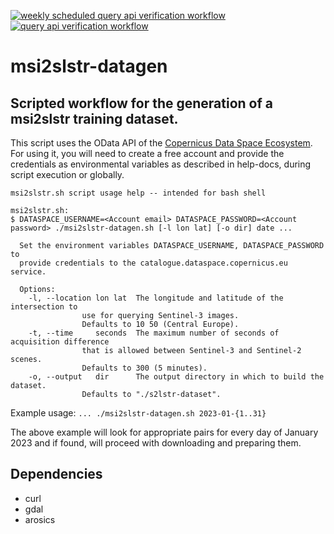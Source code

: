 [![weekly scheduled query api verification workflow](https://github.com/JosephDoun/msi2slstr-datagen/actions/workflows/test_workflows.yml/badge.svg?branch=main&event=schedule)](https://github.com/JosephDoun/msi2slstr-datagen/actions/workflows/test_workflows.yml) [![query api verification workflow](https://github.com/JosephDoun/msi2slstr-datagen/actions/workflows/test_workflows.yml/badge.svg?branch=main&event=push)](https://github.com/JosephDoun/msi2slstr-datagen/actions/workflows/test_workflows.yml)

# msi2slstr-datagen 
## Scripted workflow for the generation of a msi2slstr training dataset.

This script uses the OData API of the [Copernicus Data Space Ecosystem](https://dataspace.copernicus.eu).
For using it, you will need to create a free account and provide the credentials as environmental variables
as described in help-docs, during script execution or globally.


```shell
msi2slstr.sh script usage help -- intended for bash shell
	
msi2slstr.sh:
$ DATASPACE_USERNAME=<Account email> DATASPACE_PASSWORD=<Account password> ./msi2slstr-datagen.sh [-l lon lat] [-o dir] date ...
  
  Set the environment variables DATASPACE_USERNAME, DATASPACE_PASSWORD to 
  provide credentials to the catalogue.dataspace.copernicus.eu service.

  Options:
	-l, --location lon lat	The longitude and latitude of the intersection to
				use for querying Sentinel-3 images.
				Defaults to 10 50 (Central Europe).
	-t, --time     seconds	The maximum number of seconds of acquisition difference
				that is allowed between Sentinel-3 and Sentinel-2 scenes.
				Defaults to 300 (5 minutes).
	-o, --output   dir      The output directory in which to build the dataset.
				Defaults to "./s2lstr-dataset".
```

Example usage:
`... ./msi2slstr-datagen.sh 2023-01-{1..31}`

The above example will look for appropriate pairs for every day of January 2023 and if found, will proceed with downloading and preparing them.


## Dependencies
- curl
- gdal
- arosics

